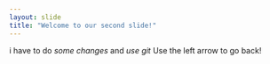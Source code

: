 ```yaml
---
layout: slide
title: "Welcome to our second slide!"
---
```

i have to do *some changes* and _use git_
Use the left arrow to go back!

